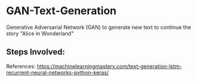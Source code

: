 # GAN-Text-Generation
Generative Adversarial Network (GAN) to generate new text to continue the story "Alice in Wonderland"



## Steps Involved:


References:
https://machinelearningmastery.com/text-generation-lstm-recurrent-neural-networks-python-keras/
